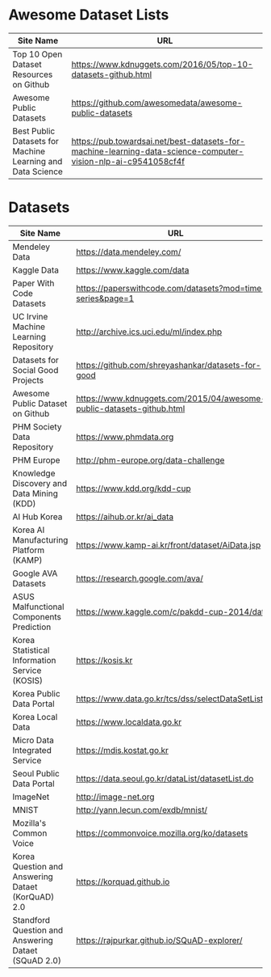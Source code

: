 # Awesome Dataset Lists
|Site Name|URL|
|---|---|
|Top 10 Open Dataset Resources on Github|https://www.kdnuggets.com/2016/05/top-10-datasets-github.html|
|Awesome Public Datasets|https://github.com/awesomedata/awesome-public-datasets|
|Best Public Datasets for Machine Learning and Data Science|https://pub.towardsai.net/best-datasets-for-machine-learning-data-science-computer-vision-nlp-ai-c9541058cf4f|

# Datasets
|Site Name|URL|
|---|---|
|Mendeley Data|https://data.mendeley.com/|
|Kaggle Data|https://www.kaggle.com/data|
|Paper With Code Datasets|https://paperswithcode.com/datasets?mod=time-series&page=1|
|UC Irvine Machine Learning Repository|http://archive.ics.uci.edu/ml/index.php|
|Datasets for Social Good Projects|https://github.com/shreyashankar/datasets-for-good|
|Awesome Public Dataset on Github|https://www.kdnuggets.com/2015/04/awesome-public-datasets-github.html|
|PHM Society Data Repository|https://www.phmdata.org|
|PHM Europe|http://phm-europe.org/data-challenge|
|Knowledge Discovery and Data Mining (KDD)|https://www.kdd.org/kdd-cup|
|AI Hub Korea|https://aihub.or.kr/ai_data|
|Korea AI Manufacturing Platform (KAMP)|https://www.kamp-ai.kr/front/dataset/AiData.jsp|
|Google AVA Datasets|https://research.google.com/ava/|
|ASUS Malfunctional Components Prediction|https://www.kaggle.com/c/pakdd-cup-2014/data|
|Korea Statistical Information Service (KOSIS)|https://kosis.kr|
|Korea Public Data Portal|https://www.data.go.kr/tcs/dss/selectDataSetList.do|
|Korea Local Data|https://www.localdata.go.kr|
|Micro Data Integrated Service|https://mdis.kostat.go.kr|
|Seoul Public Data Portal|https://data.seoul.go.kr/dataList/datasetList.do|
|ImageNet|http://image-net.org|
|MNIST|http://yann.lecun.com/exdb/mnist/|
|Mozilla's Common Voice|https://commonvoice.mozilla.org/ko/datasets|
|Korea Question and Answering Dataet (KorQuAD) 2.0|https://korquad.github.io|
|Standford Question and Answering Dataet (SQuAD 2.0)|https://rajpurkar.github.io/SQuAD-explorer/|
